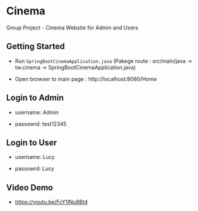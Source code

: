 # Cinema
Group Project - Cinema Website for Admin and Users
## Getting Started
* Run ```SpringBootCinemaApplication.java``` (Pakege route : src/main/java -> tw.cinema -> SpringBootCinemaApplication.java)

* Open browser to main page : http://localhost:8080/Home

## Login to Admin
* username: Admin

* passowrd: test12345

## Login to User
* username: Lucy

* passowrd: Lucy

## Video Demo
* https://youtu.be/FcY1INu9Bt4
